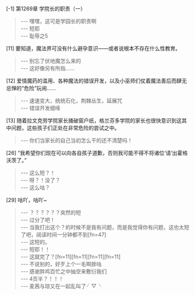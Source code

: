 
[-1] 第1269章 学院长的职责（一）
>--- 嘿嘿，这可是学园长的职责啊<br>
>--- 短耶<br>
>--- 耻辱之5<br>

[11] 要知道，魔法界可没有什么避孕意识——或者说根本不存在什么性教育。
>--- 别忘了伏地魔怎么来的<br>
>--- 这好像另有所指……<br>

[12] 爱情魔药的滥用、各种魔法的错误开发，以及小巫师们仗着魔法善后而肆无忌惮的“危险”玩闹……
>--- 速速变大，统统石化，荆棘丛生，延展咒<br>
>--- 错误开发细嗦<br>

[13] 随着拉文克劳学院家长捅破窗户纸，格兰芬多学院的家长也很快意识到这其中问题，这些孩子们正处在非常危险的尝试之中。
>--- 你们当家长的自己当初怎么干的还不清楚吗！<br>

[26] “我希望你们现在可以向各自孩子道歉，否则我可能不得不将诸位‘请’出霍格沃茨了。”
>--- 这么短？！<br>
>--- 呀？！没了？<br>
>--- 这么咕？<br>

[29] 咕吖，咕吖~
>--- ？？？？？？突然的短<br>
>--- 过分了吧！<br>
>--- 当我打出这个？的时候不是我有问题，而是我觉得你有问题，这也太短了吧，阅读时间一分钟都不到[fn=47]<br>
>--- 这短的。<br>
>--- 短耶！！<br>
>--- 这就完了？[fn=11][fn=11][fn=11][fn=11]<br>
>--- 不说别的，好歹上个一毛啊胖咕<br>
>--- 感谢胖鸡百忙之中抽空来敷衍我们<br>
>--- 4页半？！！！<br>
>--- 麦茜与琼又在一起乱叫了╯▽╰<br>
